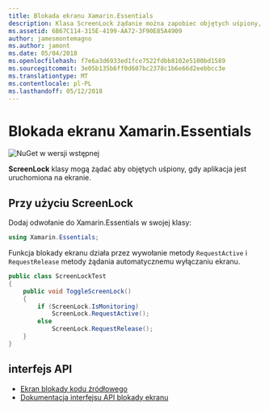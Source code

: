 ```yaml
---
title: Blokada ekranu Xamarin.Essentials
description: Klasa ScreenLock żądanie można zapobiec objętych uśpiony, gdy aplikacja jest uruchomiona na ekranie.
ms.assetid: 6B67C114-315E-4199-AA72-3F90E85A4909
author: jamesmontemagno
ms.author: jamont
ms.date: 05/04/2018
ms.openlocfilehash: f7e6a3d6933ed1fce7522fdbb8102e5100bd1589
ms.sourcegitcommit: 3e05b135b6ff0d607bc2378c1b6e66d2eebbcc3e
ms.translationtype: MT
ms.contentlocale: pl-PL
ms.lasthandoff: 05/12/2018
---
```

# <a name="xamarinessentials-screen-lock"></a>Blokada ekranu Xamarin.Essentials

![NuGet w wersji wstępnej](~/media/shared/pre-release.png)

**ScreenLock** klasy mogą żądać aby objętych uśpiony, gdy aplikacja jest uruchomiona na ekranie.

## <a name="using-screenlock"></a>Przy użyciu ScreenLock

Dodaj odwołanie do Xamarin.Essentials w swojej klasy:

```csharp
using Xamarin.Essentials;
```

Funkcja blokady ekranu działa przez wywołanie metody `RequestActive` i `RequestRelease` metody żądania automatycznemu wyłączaniu ekranu.

```csharp
public class ScreenLockTest
{
    public void ToggleScreenLock()
    {
        if (ScreenLock.IsMonitoring)
            ScreenLock.RequestActive();
        else
            ScreenLock.RequestRelease();
    }
}
```

## <a name="api"></a>interfejs API

- [Ekran blokady kodu źródłowego](https://github.com/xamarin/Essentials/tree/master/Xamarin.Essentials/ScreenLock)
- [Dokumentacja interfejsu API blokady ekranu](xref:Xamarin.Essentials.ScreenLock)

